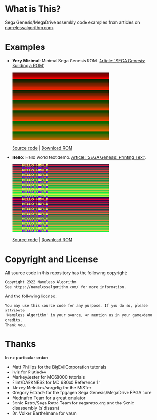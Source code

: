 # What is This?
Sega Genesis/MegaDrive assembly code examples from articles on [namelessalgorithm.com](https://namelessalgorithm.com/genesis/).

# Examples
- **Very Minimal**: Minimal Sega Genesis ROM.
  [Article: 'SEGA Genesis: Building a ROM'](https://namelessalgorithm.com/genesis/blog/genesis/)
  
  ![Very Minimal Screenshot](screenshots/very_minimal.png)
  
  [Source code](src/very_minimal/very_minimal.asm) | [Download ROM](roms/very_minimal.gen?raw=true)

- **Hello**: Hello world text demo.
  [Article: 'SEGA Genesis: Printing Text'](https://namelessalgorithm.com/genesis/blog/text/).
  
  ![Hello Screenshot](screenshots/hello.png)
  
  [Source code](src/hello_world/hello.asm) | [Download ROM](roms/hello.gen?raw=true)

# Copyright and License
All source code in this repository has the following copyright:
```
Copyright 2022 Nameless Algorithm
See https://namelessalgorithm.com/ for more information.
```
And the following license:
```
You may use this source code for any purpose. If you do so, please attribute
'Nameless Algorithm' in your source, or mention us in your game/demo credits.
Thank you.
```
# Thanks
In no particular order:
- Matt Phillips for the BigEvilCorporation tutorials
- iwis for Plutiedev
- MarkeyJester for MC68000 tutorials
- Flint/DARKNESS for MC 680x0 Reference 1.1
- Alexey Melnikov/sorgelig for the MiSTer
- Gregory Estrade for the fpgagen Sega Genesis/MegaDrive FPGA core
- Mednafen Team for a great emulator
- Sonic Retro/Sega Retro Team for segaretro.org and the Sonic disassembly (s1disasm)
- Dr. Volker Barthelmann for vasm
